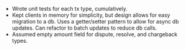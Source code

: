 - Wrote unit tests for each tx type, cumulatively.
- Kept clients in memory for simplicity, but design allows for easy migration to a db. Uses a getter/setter pattern to allow for async db updates. Can refactor to batch updates to reduce db calls.
- Assumed empty amount field for dispute, resolve, and chargeback types.